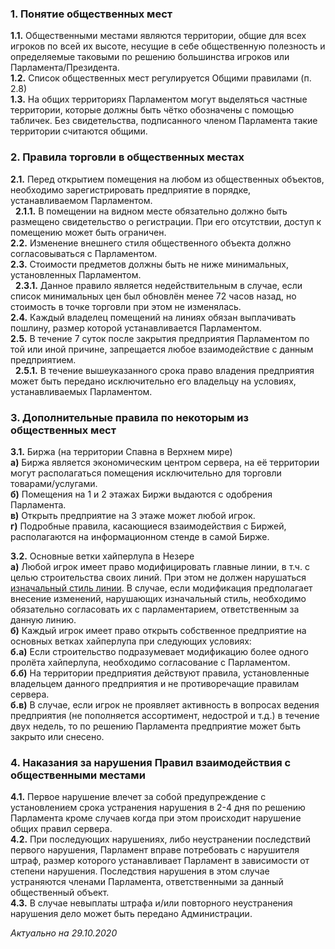 ### 1. Понятие общественных мест  
**1.1.** Общественными местами являются территории, общие для всех игроков по всей их высоте, несущие в себе общественную полезность и определяемые таковыми по решению большинства игроков или Парламента/Президента.  
**1.2.** Список общественных мест регулируется Общими правилами (п. 2.8)  
**1.3.** На общих территориях Парламентом могут выделяться частные территории, которые должны быть чётко обозначены с помощью табличек. Без свидетельства, подписанного членом Парламента такие территории считаются общими.  
  
### 2. Правила торговли в общественных местах  
**2.1.** Перед открытием помещения на любом из общественных объектов, необходимо зарегистрировать предприятие в порядке, устанавливаемом Парламентом.  
&nbsp; **2.1.1.** В помещении на видном месте обязательно должно быть размещено свидетельство о регистрации. При его отсутствии, доступ к помещению может быть ограничен.  
**2.2.** Изменение внешнего стиля общественного объекта должно согласовываться с Парламентом.  
**2.3.** Стоимости предметов должны быть не ниже минимальных, установленных Парламентом.  
&nbsp; **2.3.1.** Данное правило является недействительным в случае, если список минимальных цен был обновлён менее 72 часов назад, но стоимость в точке торговли при этом не изменялась.  
**2.4.** Каждый владелец помещений на линиях обязан выплачивать пошлину, размер которой устанавливается Парламентом.  
**2.5.** В течение 7 суток после закрытия предприятия Парламентом по той или иной причине, запрещается любое взаимодействие с данным предприятием.  
&nbsp; **2.5.1.** В течение вышеуказанного срока право владения предприятия может быть передано исключительно его владельцу на условиях, устанавливаемых Парламентом.  
  
### 3. Дополнительные правила по некоторым из общественных мест  
**3.1.** Биржа (на территории Спавна в Верхнем мире)  
**а)** Биржа является экономическим центром сервера, на её территории могут располагаться помещения исключительно для торговли товарами/услугами.  
**б)** Помещения на 1 и 2 этажах Биржи выдаются с одобрения Парламента.  
**в)** Открыть предприятие на 3 этаже может любой игрок.  
**г)** Подробные правила, касающиеся взаимодействия с Биржей, располагаются на информационном стенде в самой Бирже.  
  
**3.2.** Основные ветки хайперлупа в Незере  
**а)** Любой игрок имеет право модифицировать главные линии, в т.ч. с целью строительства своих линий. При этом не должен нарушаться [изначальный стиль линии](https://bortexel.ru/info.php?page=style-guide). В случае, если модификация предполагает внесение изменений, нарушающих изначальный стиль, необходимо обязательно согласовать их с парламентарием, ответственным за данную линию.  
**б)** Каждый игрок имеет право открыть собственное предприятие на основных ветках хайперлупа при следующих условиях:  
**б.а)** Если строительство подразумевает модификацию более одного пролёта хайперлупа, необходимо согласование с Парламентом.  
**б.б)** На территории предприятия действуют правила, установленные владельцем данного предприятия и не противоречащие правилам сервера.  
**б.в)** В случае, если игрок не проявляет активность в вопросах ведения предприятия (не пополняется ассортимент, недострой и т.д.) в течение двух недель, то по решению Парламента предприятие может быть закрыто или снесено.  
  
### 4. Наказания за нарушения Правил взаимодействия с общественными местами  
**4.1.** Первое нарушение влечет за собой предупреждение с установлением срока устранения нарушения в 2-4 дня по решению Парламента кроме случаев когда при этом происходит нарушение общих правил сервера.  
**4.2.** При последующих нарушениях, либо неустранении последствий первого нарушения, Парламент вправе потребовать с нарушителя штраф, размер которого устанавливает Парламент в зависимости от степени нарушения. Последствия нарушения в этом случае устраняются членами Парламента, ответственными за данный общественный объект.  
**4.3.** В случае невыплаты штрафа и/или повторного неустранения нарушения дело может быть передано Администрации.  
  
*Актуально на 29.10.2020*